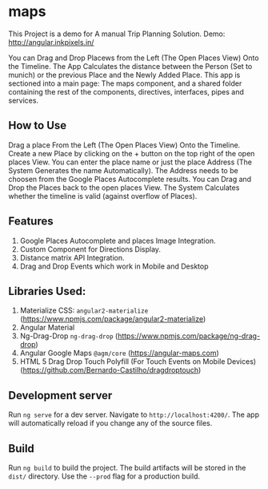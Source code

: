 # maps

This Project is a demo for A manual Trip Planning Solution.
Demo: http://angular.inkpixels.in/

You can Drag and Drop Placews from the Left (The Open Places View) Onto the Timeline. The App Calculates the distance between the Person (Set to munich) or the previous Place and the Newly Added Place.
This app is sectioned into a main page: The maps component, and a shared folder containing the rest of the components, directives, interfaces, pipes and services.

## How to Use

Drag a place From the Left (The Open Places View) Onto the Timeline. Create a new Place by clicking on the + button on the top right of the open places View. You can enter the place name or just the place Address (The System Generates the name Automatically). The Address needs to be choosen from the Google Places Autocomplete results.
You can Drag and Drop the Places back to the open places View.
The System Calculates whether the timeline is valid (against overflow of Places).

## Features

1. Google Places Autocomplete and places Image Integration.
2. Custom Component for Directions Display.
3. Distance matrix API Integration.
4. Drag and Drop Events which work in Mobile and Desktop

## Libraries Used:

1. Materialize CSS: `angular2-materialize` (https://www.npmjs.com/package/angular2-materialize)
2. Angular Material
3. Ng-Drag-Drop `ng-drag-drop` (https://www.npmjs.com/package/ng-drag-drop)
4. Angular Google Maps `@agm/core` (https://angular-maps.com)
5. HTML 5 Drag Drop Touch Polyfill (For Touch Events on Mobile Devices) (https://github.com/Bernardo-Castilho/dragdroptouch)

## Development server

Run `ng serve` for a dev server. Navigate to `http://localhost:4200/`. The app will automatically reload if you change any of the source files.

## Build

Run `ng build` to build the project. The build artifacts will be stored in the `dist/` directory. Use the `--prod` flag for a production build.
